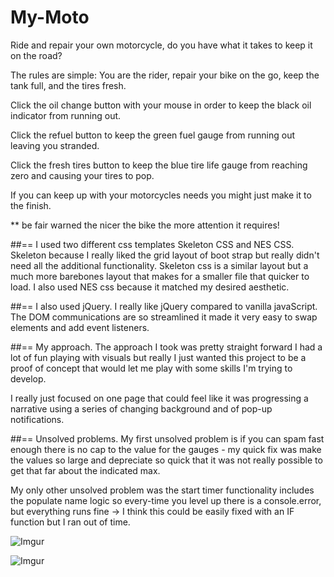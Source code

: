 # My-Moto
Ride and repair your own motorcycle, do you have what it takes to keep it on the road?

The rules are simple:
You are the rider, repair your bike on the go, keep the tank full, and the tires fresh.

Click the oil change button with your mouse in order to keep the black oil indicator from running out.

Click the refuel button to keep the green fuel gauge from running out leaving you stranded.

Click the fresh tires button to keep the blue tire life gauge from reaching zero and causing your tires to pop.

If you can keep up with your motorcycles needs you might just make it to the finish.

** be fair warned the nicer the bike the more attention it requires!

##== I used two different css templates Skeleton CSS and NES CSS.
Skeleton because I really liked the grid layout of boot strap but really didn't need all the additional functionality. Skeleton css is a similar layout but a much more barebones layout that makes for a smaller file that quicker to load.
I also used NES css because it matched my desired aesthetic.

##== I also used jQuery.
I really like jQuery compared to vanilla javaScript. The DOM communications are so streamlined it made it very easy to swap elements and add event listeners.

##== My approach.
The approach I took was pretty straight forward I had a lot of fun playing with visuals but really I just wanted this project to be a proof of concept that would let me play with some skills I'm trying to develop.

I really just focused on one page that could feel like it was progressing a narrative using a series of changing background and of pop-up notifications.

##== Unsolved problems.
My first unsolved problem is if you can spam fast enough there is no cap to the value for the gauges - my quick fix was make the values so large and depreciate so quick that it was not really possible to get that far about the indicated max.

My only other unsolved problem was the start timer functionality includes the populate name logic so every-time you level up there is a console.error, but everything runs fine -> I think this could be easily fixed with an IF function but I ran out of time. 

![Imgur](https://i.imgur.com/dBKYPZI.jpg)

![Imgur](https://i.imgur.com/kGFrbIe.jpg)

